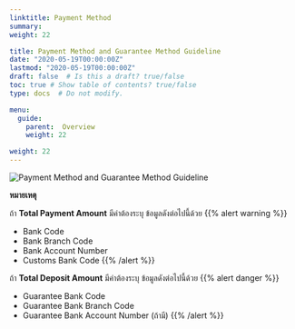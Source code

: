 ```yaml
---
linktitle: Payment Method
summary: 
weight: 22

title: Payment Method and Guarantee Method Guideline
date: "2020-05-19T00:00:00Z"
lastmod: "2020-05-19T00:00:00Z"
draft: false  # Is this a draft? true/false
toc: true # Show table of contents? true/false
type: docs  # Do not modify.

menu:
  guide:
    parent:  Overview
    weight: 22

weight: 22
---
```



![Payment Method and Guarantee Method Guideline](https://github.com/yosarawut/WorkingArea/raw/master/KnowledgeCenter/img/Payment-Method.png)

**หมายเหตุ**

ถ้า **Total Payment Amount**  มีค่าต้องระบุ ข้อมูลดังต่อไปนี้ด้วย
{{% alert warning %}}
- Bank Code	
- Bank Branch Code
- Bank Account Number
- Customs Bank Code
{{% /alert %}}	

ถ้า **Total Deposit Amount** มีค่าต้องระบุ ข้อมูลดังต่อไปนี้ด้วย
{{% alert danger %}}
- Guarantee Bank Code
- Guarantee Bank Branch Code
- Guarantee Bank Account Number (ถ้ามี)
{{% /alert %}}